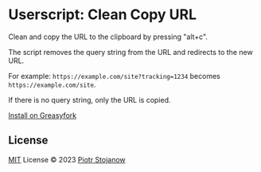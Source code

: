 # Userscript: Clean Copy URL

Clean and copy the URL to the clipboard by pressing "alt+c". 

The script removes the query string from the URL and redirects to the new URL.

For example: `https://example.com/site?tracking=1234` becomes `https://example.com/site`.

If there is no query string, only the URL is copied.

[Install on Greasyfork](https://greasyfork.org/en/scripts/476480-clean-copy-url)

## License

[MIT](./LICENSE) License © 2023 [Piotr Stojanow](https://github.com/psto)
